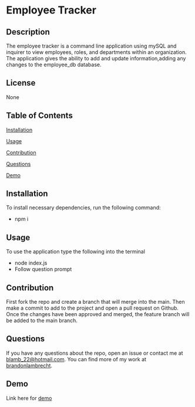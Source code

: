 
  # Employee Tracker
   

  ## Description
  
  The employee tracker is a command line application using mySQL and inquirer to view employees, roles, and departments within an organization. The application gives the ability to add and update information,adding any changes to the employee_db database.
  ## License
  
  None
  
  ## Table of Contents

  [Installation](#installation)

  [Usage](#usage)

  [Contribution](#contribution)

  [Questions](#questions)

  [Demo](#demo)
  

  
  ## Installation

  To install necessary dependencies, run the following command:
  
  - npm i 
  
  ## Usage

  To use the application type the following into the terminal
  
  - node index.js
  - Follow question prompt

  ## Contribution
  
  First fork the repo and create a branch that will merge into the main. Then make a commit to add to the project and open a pull request on Github. Once the changes have been approved and merged, the feature branch will be added to the main branch.
  
  ## Questions
  
  If you have any questions about the repo, open an issue or contact me at blamb_22@hotmail.com. You can find more of my work at  [brandonlambrecht](https//github.com/brandonlambrecht/).
    
  ## Demo
  Link here for [demo](https://drive.google.com/file/d/1G_gwPcVcBd94Gj-bB-i3ytAHLS0CTnsK/view)
 
